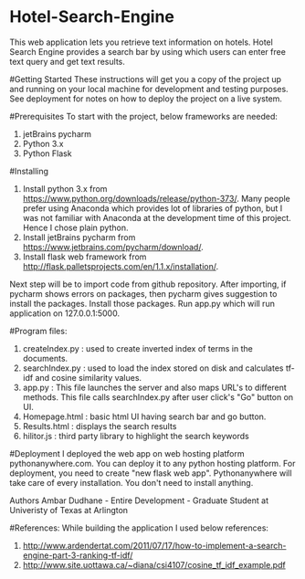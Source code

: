 # Hotel-Search-Engine
This web application lets you retrieve text information on hotels. Hotel Search Engine provides a search bar by using which users can enter free text query and get text results.

#Getting Started
These instructions will get you a copy of the project up and running on your local machine for development and testing purposes. See deployment for notes on how to deploy the project on a live system.

#Prerequisites
To start with the project, below frameworks are needed:
1. jetBrains pycharm
2. Python 3.x
3. Python Flask

#Installing
1. Install python 3.x from https://www.python.org/downloads/release/python-373/. Many people prefer using Anaconda which provides lot of libraries of python, but I was not familiar with Anaconda at the development time of this project. Hence I chose plain python.
2. Install jetBrains pycharm from https://www.jetbrains.com/pycharm/download/.
3. Install flask web framework from http://flask.palletsprojects.com/en/1.1.x/installation/.

Next step will be to import code from github repository.
After importing, if pycharm shows errors on packages, then pycharm gives suggestion to install the packages. Install those packages.
Run app.py which will run application on 127.0.0.1:5000.

#Program files:
1. createIndex.py : used to create inverted index of terms in the documents.
2. searchIndex.py : used to load the index stored on disk and calculates tf-idf and cosine similarity values. 
3. app.py : This file launches the server and also maps URL's to different methods. This file calls searchIndex.py after user click's 
"Go" button on UI.
4. Homepage.html : basic html UI having search bar and go button.
5. Results.html : displays the search results
6. hilitor.js : third party library to highlight the search keywords

#Deployment
I deployed the web app on web hosting platform pythonanywhere.com. You can deploy it to any python hosting platform. For deployment, you need to create "new flask web app". Pythonanywhere will take care of every installation. You don't need to install anything. 



Authors
Ambar Dudhane - Entire Development -  Graduate Student at Univeristy of Texas at Arlington

#References:
While building the application I used below references:
1. http://www.ardendertat.com/2011/07/17/how-to-implement-a-search-engine-part-3-ranking-tf-idf/
2. http://www.site.uottawa.ca/~diana/csi4107/cosine_tf_idf_example.pdf
